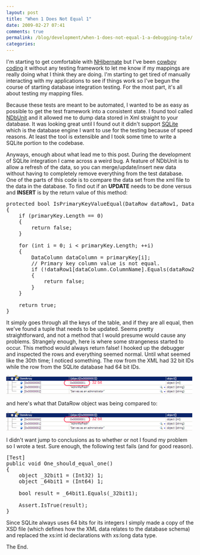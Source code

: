 ```yaml
---
layout: post
title: "When 1 Does Not Equal 1"
date: 2009-02-27 07:41
comments: true
permalink: /blog/development/when-1-does-not-equal-1-a-debugging-tale/
categories: 
---
```


I'm starting to get comfortable with [NHibernate](http://nhforge.org/Default.aspx) but I've been [cowboy coding](http://en.wikipedia.org/wiki/Cowboy_coding) it without any testing framework to let me know if my mappings are really doing what I think they are doing. I'm starting to get tired of manually interacting with my applications to see if things work so I've begun the course of starting database integration testing. For the most part, it's all about testing my mapping files.

<!-- more -->

Because these tests are meant to be automated, I wanted to be as easy as possible to get the test framework into a consistent state. I found tool called [NDbUnit](http://code.google.com/p/ndbunit/) and it allowed me to dump data stored in Xml straight to your database. It was looking great until I found out it didn't support [SQLite](http://www.sqlite.org/) which is the database engine I want to use for the testing because of speed reasons. At least the tool is extensible and I took some time to write a SQLite portion to the codebase.

Anyways, enough about what lead me to this post. During the development of SQLite integration I came across a weird bug. A feature of NDbUnit is to allow a refresh of the data, so you can merge/update/insert new data without having to completely remove everything from the test database. One of the parts of this code is to compare the data set from the xml file to the data in the database. To find out if an **UPDATE** needs to be done versus and **INSERT** is by the return value of this method:

<pre>
protected bool IsPrimaryKeyValueEqual(DataRow dataRow1, DataRow dataRow2, DataColumn[] primaryKey)
{
    if (primaryKey.Length == 0)
    {
        return false;
    }

    for (int i = 0; i < primaryKey.Length; ++i)
    {
        DataColumn dataColumn = primaryKey[i];
        // Primary key column value is not equal.
        if (!dataRow1[dataColumn.ColumnName].Equals(dataRow2[dataColumn.ColumnName]))
        {
            return false;
        }
    }

    return true;
}
</pre>

It simply goes through all the keys of the table, and if they are all equal, then we've found a tuple that needs to be updated. Seems pretty straightforward, and not a method that I would presume would cause any problems. Strangely enough, here is where some strangeness started to occur. This method would always return false! I hooked up the debugger and inspected the rows and everything seemed normal. Until what seemed like the 30th time; I noticed something. The row from the XML had 32 bit IDs while the row from the SQLite database had 64 bit IDs.

<img src="/images/blog/debugger_tail_32bit.png" />

and here's what that DataRow object was being compared to:

<img src="/images/blog/debugger_tail_32bit.png" />

I didn't want jump to conclusions as to whether or not I found my problem so I wrote a test. Sure enough, the following test fails (and for good reason).

<pre>
[Test]
public void One_should_equal_one()
{
    object _32bit1 = (Int32) 1;
    object _64bit1 = (Int64) 1;

    bool result = _64bit1.Equals(_32bit1);
    
    Assert.IsTrue(result);
}
</pre>

Since SQLite always uses 64 bits for its integers I simply made a copy of the XSD file (which defines how the XML data relates to the database schema) and replaced the xs:int id declarations with xs:long data type.

The End.


